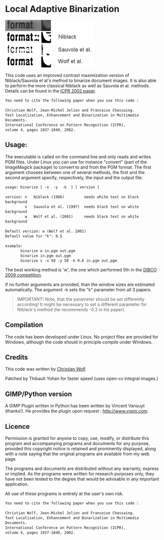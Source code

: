 # Local Adaptive Binarization

![alt text](illustration.png)

This code uses an improved contrast maximization version of Niblack/Sauvola et al's method to binarize document images. It is also able to perform the more classical Niblack as well as Sauvola et al. methods. Details can be found in the [ICPR 2002 paper](file:///Users/chris/www/prof/publications/index.html#icpr2002v).


    You need to cite the following paper when you use this code :

    Christian Wolf, Jean-Michel Jolion and Francoise Chassaing. 
    Text Localization, Enhancement and Binarization in Multimedia Documents. 
    International Conference on Pattern Recognition (ICPR), 
    volume 4, pages 1037-1040, 2002. 

## Usage:

The executable is called on the command line and only reads and writes PGM files. Under Linux you can use for instance "convert" (part of the ImageMagick package) to convert to and from the PGM format. The first argument chooses between one of several methods, the first and the second argument specify, respectively, the input and the output file:

```
usage: binarize [ -x  -y  -k  ] [ version ]  

version: n   Niblack (1986)         needs white text on black background
         s   Sauvola et al. (1997)  needs black text on white background
         w   Wolf et al. (2001)     needs black text on white background

Default version: w (Wolf et al. 2001)
Default value for "k": 0.5

example:
       binarize w in.pgm out.pgm
       binarize in.pgm out.pgm
       binarize s -x 50 -y 50 -k 0.6 in.pgm out.pgm
```

The best working method is 'w', the one which performed 5th in the [DIBCO 2009 competition](http://www.cvc.uab.es/icdar2009/papers/3725b375.pdf).

If no further arguments are provided, than the window sizes are estimated automatically. The argument -k sets the "k" parameter from all 3 papers. 

> IMPORTANT! Note, that the parameter should be set differently according! It might be necessary to set a different parameter for Niblack's method (he recommends -0.2 in his paper). 

## Compilation

The code has been developed under Linux. No project files are provided for Windows, although the code should in principle compile under Windows.

## Credits

This code was written by [Christian Wolf](http://liris.cnrs.fr/christian.wolf/). 

Patched by Thibault Yohan for faster speed (uses open-cv integral images.)

## GIMP/Python version

A GIMP Plugin written in Python has been written by Vincent Vansuyt (thanks!). He provides the plugin upon 
request : http://www.vvpix.com.

## Licence

Permission is granted for anyone to copy, use, modify, or distribute this program and accompanying programs and documents for any purpose, provided this copyright notice is retained and prominently displayed, along with a note saying that the original programs are available from my web page.

The programs and documents are distributed without any warranty, express or implied. As the programs were written for research purposes only, they have not been tested to the degree that would be advisable in any important application.

All use of these programs is entirely at the user's own risk.

    You need to cite the following paper when you use this code :

    Christian Wolf, Jean-Michel Jolion and Francoise Chassaing. 
    Text Localization, Enhancement and Binarization in Multimedia Documents. 
    International Conference on Pattern Recognition (ICPR), 
    volume 4, pages 1037-1040, 2002. 







